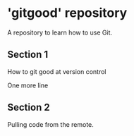 # 'gitgood' repository

A repository to learn how to use Git.

## Section 1
How to git good at version control

One more line

## Section 2
Pulling code from the remote.
